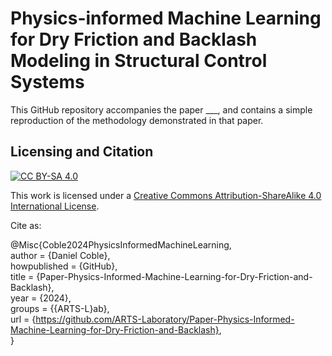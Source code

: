 # Physics-informed Machine Learning for Dry Friction and Backlash Modeling in Structural Control Systems
This GitHub repository accompanies the paper ___, and contains a simple reproduction of the methodology demonstrated in that paper.

## Licensing and Citation

[![CC BY-SA 4.0][cc-by-sa-shield]][cc-by-sa]

This work is licensed under a
[Creative Commons Attribution-ShareAlike 4.0 International License][cc-by-sa].

[cc-by-sa]: http://creativecommons.org/licenses/by-sa/4.0/
[cc-by-sa-image]: https://licensebuttons.net/l/by-sa/4.0/88x31.png
[cc-by-sa-shield]: https://img.shields.io/badge/License-CC%20BY--SA%204.0-lightgrey.svg


Cite as:

@Misc{Coble2024PhysicsInformedMachineLearning,   
  author = {Daniel Coble},   
  howpublished = {GitHub},  
  title  = {Paper-Physics-Informed-Machine-Learning-for-Dry-Friction-and-Backlash},   
  year   = {2024},  
  groups = {{ARTS-L}ab},    
  url    = {https://github.com/ARTS-Laboratory/Paper-Physics-Informed-Machine-Learning-for-Dry-Friction-and-Backlash},    
}
